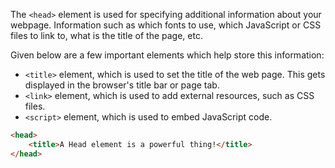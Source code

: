 The `<head>` element is used for specifying additional information about your webpage. Information such as which fonts to use, which JavaScript or CSS files to link to, what is the title of the page, etc.

Given below are a few important elements which help store this information:

- `<title>` element, which is used to set the title of the web page. This gets displayed in the browser's title bar or page tab.
- `<link>` element, which is used to add external resources, such as CSS files.
- `<script>` element, which is used to embed JavaScript code.


```html
<head>
    <title>A Head element is a powerful thing!</title>
</head>
```